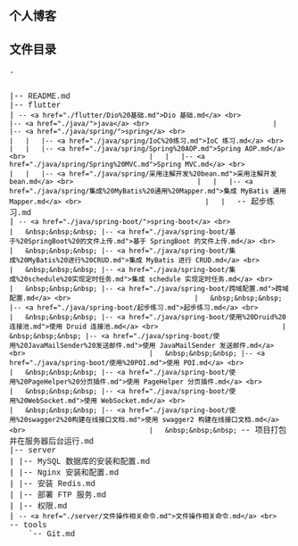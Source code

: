 ## 个人博客

## 文件目录

<html>
        <head>
                <meta http-equiv="Content-Type" content="text/html; charset=iso-8859-1">
                <meta name="Author" content="Made by 'tree'">
                <meta name="GENERATOR" content="$Version: $ tree v1.5.2.2 (c) 1996 - 2009 by Steve Baker, Thomas Moore, Francesc Rocher, Kyosuke Tokoro $">
                <title>Directory Tree</title>
                <style type="text/css">
                        <!--
                        BODY { font-family : courier, monospace, sans-serif; }
                        P { font-weight: normal; font-family : courier, monospace, sans-serif; color: black; background-color: transparent;}
                        B { font-weight: normal; color: black; background-color: transparent;}
                        A:visited { font-weight : normal; text-decoration : none; background-color : transparent; margin : 0px 0px 0px 0px; padding : 0px 0px 0px 0px; display: inline; }
                        A:link    { font-weight : normal; text-decoration : none; margin : 0px 0px 0px 0px; padding : 0px 0px 0px 0px; display: inline; }
                        A:hover   { color : #000000; font-weight : normal; text-decoration : underline; background-color : yellow; margin : 0px 0px 0px 0px; padding : 0px 0px 0px 0px; display: inline; }
                        A:active  { color : #000000; font-weight: normal; background-color : transparent; margin : 0px 0px 0px 0px; padding : 0px 0px 0px 0px; display: inline; }
                        .VERSION { font-size: small; font-family : arial, sans-serif; }
                        .NORM { color: black; background-color: transparent;}
                        .FIFO { color: purple; background-color: transparent;}
                        .CHAR { color: yellow; background-color: transparent;}
                        .DIR  { color: blue; background-color: transparent;}
                        .BLOCK { color: yellow; background-color: transparent;}
                        .LINK { color: aqua; background-color: transparent;}
                        .SOCK { color: fuchsia; background-color: transparent;}
                        .EXEC { color: green; background-color: transparent;}
                        -->
                </style>
        </head>
        <body>
                        <a href=".">.</a>

<br>                               |-- <a href="./README.md">README.md</a>
<br>                               |-- <a href="./flutter/">flutter</a>
<br>                               |   `-- <a href="./flutter/Dio%20基础.md">Dio 基础.md</a>
<br>                               |-- <a href="./java/">java</a>
<br>                               |   |-- <a href="./java/spring/">spring</a>
<br>                               |   |   |-- <a href="./java/spring/IoC%20练习.md">IoC 练习.md</a>
<br>                               |   |   |-- <a href="./java/spring/Spring%20AOP.md">Spring AOP.md</a>
<br>                               |   |   |-- <a href="./java/spring/Spring%20MVC.md">Spring MVC.md</a>
<br>                               |   |   |-- <a href="./java/spring/采用注解开发%20bean.md">采用注解开发 bean.md</a>
<br>                               |   |   |-- <a href="./java/spring/集成%20MyBatis%20通用%20Mapper.md">集成 MyBatis 通用 Mapper.md</a>
<br>                               |   |   `-- <a href="./java/spring/起步练习.md">起步练习.md</a>
<br>                               |   `-- <a href="./java/spring-boot/">spring-boot</a>
<br>                               |   &nbsp;&nbsp;&nbsp; |-- <a href="./java/spring-boot/基于%20SpringBoot%20的文件上传.md">基于 SpringBoot 的文件上传.md</a>
<br>                               |   &nbsp;&nbsp;&nbsp; |-- <a href="./java/spring-boot/集成%20MyBatis%20进行%20CRUD.md">集成 MyBatis 进行 CRUD.md</a>
<br>                               |   &nbsp;&nbsp;&nbsp; |-- <a href="./java/spring-boot/集成%20schedule%20实现定时任务.md">集成 schedule 实现定时任务.md</a>
<br>                               |   &nbsp;&nbsp;&nbsp; |-- <a href="./java/spring-boot/跨域配置.md">跨域配置.md</a>
<br>                               |   &nbsp;&nbsp;&nbsp; |-- <a href="./java/spring-boot/起步练习.md">起步练习.md</a>
<br>                               |   &nbsp;&nbsp;&nbsp; |-- <a href="./java/spring-boot/使用%20Druid%20连接池.md">使用 Druid 连接池.md</a>
<br>                               |   &nbsp;&nbsp;&nbsp; |-- <a href="./java/spring-boot/使用%20JavaMailSender%20发送邮件.md">使用 JavaMailSender 发送邮件.md</a>
<br>                               |   &nbsp;&nbsp;&nbsp; |-- <a href="./java/spring-boot/使用%20POI.md">使用 POI.md</a>
<br>                               |   &nbsp;&nbsp;&nbsp; |-- <a href="./java/spring-boot/使用%20PageHelper%20分页插件.md">使用 PageHelper 分页插件.md</a>
<br>                               |   &nbsp;&nbsp;&nbsp; |-- <a href="./java/spring-boot/使用%20WebSocket.md">使用 WebSocket.md</a>
<br>                               |   &nbsp;&nbsp;&nbsp; |-- <a href="./java/spring-boot/使用%20swagger2%20构建在线接口文档.md">使用 swagger2 构建在线接口文档.md</a>
<br>                               |   &nbsp;&nbsp;&nbsp; `-- <a href="./java/spring-boot/项目打包并在服务器后台运行.md">项目打包并在服务器后台运行.md</a>
<br>                               |-- <a href="./server/">server</a>
<br>                               |   |-- <a href="./server/MySQL%20数据库的安装和配置.md">MySQL 数据库的安装和配置.md</a>
<br>                               |   |-- <a href="./server/Nginx%20安装和配置.md">Nginx 安装和配置.md</a>
<br>                               |   |-- <a href="./server/安装%20Redis.md">安装 Redis.md</a>
<br>                               |   |-- <a href="./server/部署%20FTP%20服务.md">部署 FTP 服务.md</a>
<br>                               |   |-- <a href="./server/权限.md">权限.md</a>
<br>                               |   `-- <a href="./server/文件操作相关命令.md">文件操作相关命令.md</a>
<br>                               `-- <a href="./tools/">tools</a>
<br>                               &nbsp;&nbsp;&nbsp; `-- <a href="./tools/Git.md">Git.md</a>
        </body>
</html>
